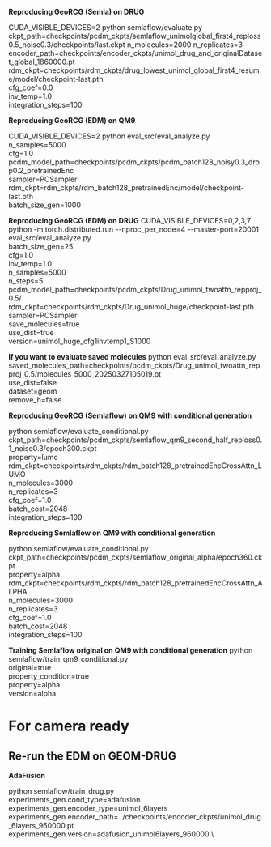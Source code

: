 **Reproducing GeoRCG (Semla) on DRUG**

CUDA_VISIBLE_DEVICES=2 python semlaflow/evaluate.py \
ckpt_path=checkpoints/pcdm_ckpts/semlaflow_unimolglobal_first4_reploss0.5_noise0.3/checkpoints/last.ckpt n_molecules=2000 n_replicates=3 \
encoder_path=checkpoints/encoder_ckpts/unimol_drug_and_originalDataset_global_1860000.pt \
rdm_ckpt=checkpoints/rdm_ckpts/drug_lowest_unimol_global_first4_resume/model/checkpoint-last.pth \
cfg_coef=0.0 \
inv_temp=1.0 \
integration_steps=100

**Reproducing GeoRCG (EDM) on QM9**

CUDA_VISIBLE_DEVICES=2 python eval_src/eval_analyze.py \
n_samples=5000 \
cfg=1.0 \
pcdm_model_path=checkpoints/pcdm_ckpts/pcdm_batch128_noisy0.3_drop0.2_pretrainedEnc \
sampler=PCSampler \
rdm_ckpt=rdm_ckpts/rdm_batch128_pretrainedEnc/model/checkpoint-last.pth \
batch_size_gen=1000


**Reproducing GeoRCG (EDM) on DRUG**
CUDA_VISIBLE_DEVICES=0,2,3,7 python -m torch.distributed.run --nproc_per_node=4 --master-port=20001 eval_src/eval_analyze.py \
batch_size_gen=25 \
cfg=1.0 \
inv_temp=1.0 \
n_samples=5000 \
n_steps=5 \
pcdm_model_path=checkpoints/pcdm_ckpts/Drug_unimol_twoattn_repproj_0.5/ \
rdm_ckpt=checkpoints/rdm_ckpts/Drug_unimol_huge/checkpoint-last.pth \
sampler=PCSampler \
save_molecules=true \
use_dist=true \
version=unimol_huge_cfg1invtemp1_S1000

**If you want to evaluate saved molecules**
python eval_src/eval_analyze.py \
saved_molecules_path=checkpoints/pcdm_ckpts/Drug_unimol_twoattn_repproj_0.5/molecules_5000_20250327105019.pt \
use_dist=false \
dataset=geom \
remove_h=false


**Reproducing GeoRCG (Semlaflow) on QM9 with conditional generation**

python semlaflow/evaluate_conditional.py \
ckpt_path=checkpoints/pcdm_ckpts/semlaflow_qm9_second_half_reploss0.1_noise0.3/epoch300.ckpt \
property=lumo \
rdm_ckpt=checkpoints/rdm_ckpts/rdm_batch128_pretrainedEncCrossAttn_LUMO \
n_molecules=3000 \
n_replicates=3 \
cfg_coef=1.0 \
batch_cost=2048 \
integration_steps=100


**Reproducing Semlaflow on QM9 with conditional generation**

python semlaflow/evaluate_conditional.py \
ckpt_path=checkpoints/pcdm_ckpts/semlaflow_original_alpha/epoch360.ckpt \
property=alpha \
rdm_ckpt=checkpoints/rdm_ckpts/rdm_batch128_pretrainedEncCrossAttn_ALPHA \
n_molecules=3000 \
n_replicates=3 \
cfg_coef=1.0 \
batch_cost=2048 \
integration_steps=100


**Training Semlaflow original on QM9 with conditional generation**
python semlaflow/train_qm9_conditional.py \
original=true \
property_condition=true \
property=alpha \
version=alpha


# For camera ready

## Re-run the EDM on GEOM-DRUG




**AdaFusion**


python semlaflow/train_drug.py \
experiments_gen.cond_type=adafusion \
experiments_gen.encoder_type=unimol_6layers \
experiments_gen.encoder_path=../checkpoints/encoder_ckpts/unimol_drug_6layers_960000.pt \
experiments_gen.version=adafusion_unimol6layers_960000 \


